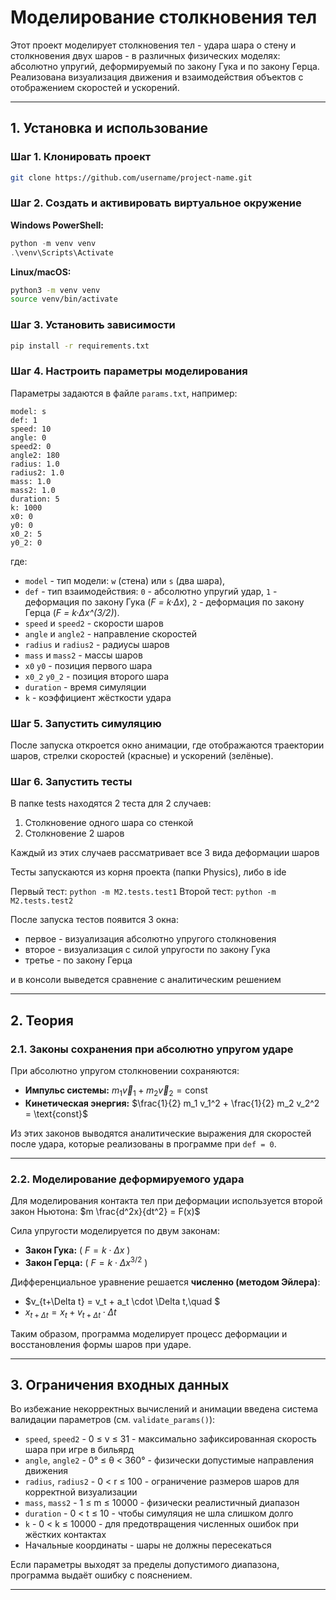 # Моделирование столкновения тел

Этот проект моделирует столкновения тел - удара шара о стену и столкновения двух шаров - в различных физических моделях: абсолютно упругий, деформируемый по закону Гука и по закону Герца.
Реализована визуализация движения и взаимодействия объектов с отображением скоростей и ускорений.

---

## 1. Установка и использование

### Шаг 1. Клонировать проект

```bash
git clone https://github.com/username/project-name.git
```

### Шаг 2. Создать и активировать виртуальное окружение

**Windows PowerShell:**

```powershell
python -m venv venv
.\venv\Scripts\Activate
```

**Linux/macOS:**

```bash
python3 -m venv venv
source venv/bin/activate
```

### Шаг 3. Установить зависимости

```bash
pip install -r requirements.txt
```

### Шаг 4. Настроить параметры моделирования

Параметры задаются в файле `params.txt`, например:

```
model: s
def: 1
speed: 10
angle: 0
speed2: 0
angle2: 180
radius: 1.0
radius2: 1.0
mass: 1.0
mass2: 1.0
duration: 5
k: 1000
x0: 0
y0: 0
x0_2: 5
y0_2: 0
```

где:

* `model` - тип модели: `w` (стена) или `s` (два шара),
* `def` - тип взаимодействия:
  `0` - абсолютно упругий удар,
  `1` - деформация по закону Гука (*F = k·Δx*),
  `2` - деформация по закону Герца (*F = k·Δx^(3/2)*).
* `speed` и `speed2` - скорости шаров 
* `angle` и `angle2` - направление скоростей
* `radius` и `radius2` - радиусы шаров
* `mass` и `mass2` - массы шаров
* `x0` `y0` - позиция первого шара
* `x0_2` `y0_2` - позиция второго шара
* `duration` - время симуляции
* `k` - коэффициент жёсткости удара

### Шаг 5. Запустить симуляцию

После запуска откроется окно анимации, где отображаются траектории шаров, стрелки скоростей (красные) и ускорений (зелёные).

### Шаг 6. Запустить тесты

В папке tests находятся 2 теста для 2 случаев:
1. Столкновение одного шара со стенкой
2. Столкновение 2 шаров

Каждый из этих случаев рассматривает все 3 вида деформации шаров

Тесты запускаются из корня проекта (папки Physics), либо в ide

Первый тест: `python -m M2.tests.test1`
Второй тест: `python -m M2.tests.test2`

После запуска тестов появится 3 окна: 
- первое - визуализация абсолютно упругого столкновения
- второе - визуализация с силой упругости по закону Гука
- третье - по закону Герца

и в консоли выведется сравнение с аналитическим решением

---

## 2. Теория

### 2.1. Законы сохранения при абсолютно упругом ударе

При абсолютно упругом столкновении сохраняются:

* **Импульс системы:**
  $m_1 \vec{v}_1 + m_2 \vec{v}_2 = \text{const}$
* **Кинетическая энергия:**
  $\frac{1}{2} m_1 v_1^2 + \frac{1}{2} m_2 v_2^2 = \text{const}$

Из этих законов выводятся аналитические выражения для скоростей после удара, которые реализованы в программе при `def = 0`.

---

### 2.2. Моделирование деформируемого удара

Для моделирования контакта тел при деформации используется второй закон Ньютона:
$m \frac{d^2x}{dt^2} = F(x)$

Сила упругости моделируется по двум законам:

* **Закон Гука:** ( $F = k \cdot \Delta x$ )
* **Закон Герца:** ( $F = k \cdot \Delta x^{3/2}$ )

Дифференциальное уравнение решается **численно (методом Эйлера)**:
* $v_{t+\Delta t} = v_t + a_t \cdot \Delta t,\quad $
* $x_{t+\Delta t} = x_t + v_{t+\Delta t} \cdot \Delta t$

Таким образом, программа моделирует процесс деформации и восстановления формы шаров при ударе.

---

## 3. Ограничения входных данных

Во избежание некорректных вычислений и анимации введена система валидации параметров (см. `validate_params()`):

* `speed`, `speed2` - 0 ≤ v ≤ 31 - максимально зафиксированная скорость шара при игре в бильярд
* `angle`, `angle2` - 0° ≤ θ < 360° - физически допустимые направления движения
* `radius`, `radius2` - 0 < r ≤ 100 - ограничение размеров шаров для корректной визуализации
* `mass`, `mass2` - 1 ≤ m ≤ 10000 - физически реалистичный диапазон
* `duration` - 0 < t ≤ 10 - чтобы симуляция не шла слишком долго
* `k` - 0 < k ≤ 10000 - для предотвращения численных ошибок при жёстких контактах
* Начальные координаты - шары не должны пересекаться

Если параметры выходят за пределы допустимого диапазона, программа выдаёт ошибку с пояснением.

---
